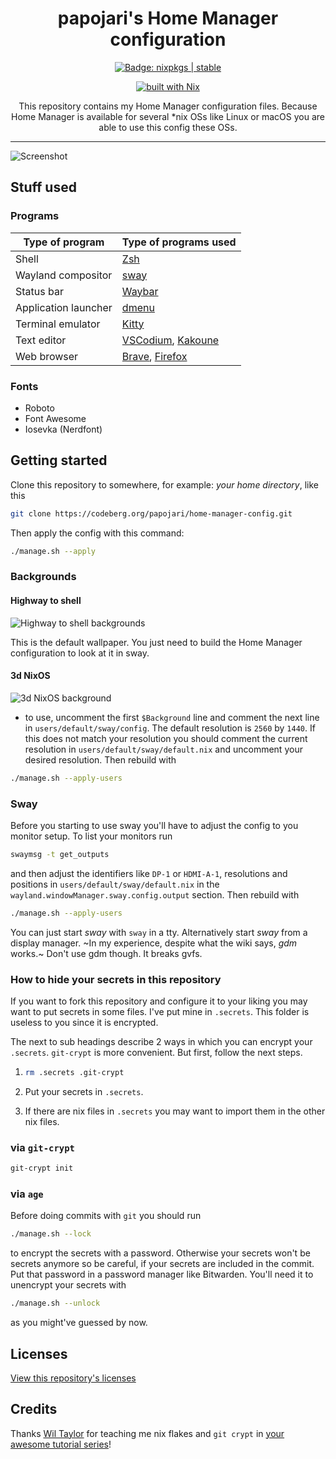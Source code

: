 <div align="center">

<h1>papojari's Home Manager configuration</h1>

<p>
  <a href="https://nixos.org/"><img src="https://img.shields.io/badge/nixpkgs-stable-blue" alt="Badge: nixpkgs | stable"/></a>

[![built with Nix](https://builtwithnix.org/badge.svg)](https://builtwithnix.org)

This repository contains my Home Manager configuration files. Because Home Manager is available for several *nix OSs like Linux or macOS you are able to use this config these OSs.

</div>

---

![Screenshot](screenshot.webp)

## Stuff used

### Programs

| Type of program      | Type of programs used                                                              |
| -------------------- | ---------------------------------------------------------------------------------- |
| Shell                | [Zsh](https://en.wikipedia.org/wiki/Z_shell/)                                      |
| Wayland compositor   | [sway](https://swaywm.org/)                                                        |
| Status bar           | [Waybar](https://github.com/Alexays/Waybar/)                                       |
| Application launcher | [dmenu](https://tools.suckless.org/dmenu/)                                         |
| Terminal emulator    | [Kitty](https://sw.kovidgoyal.net/kitty/)                                          |
| Text editor          | [VSCodium](https://vscodium.com/), [Kakoune](https://kakoune.org/)                 |
| Web browser          | [Brave](https://brave.com/), [Firefox](https://www.mozilla.org/en-US/firefox/new/) |

### Fonts

- Roboto
- Font Awesome
- Iosevka (Nerdfont)

## Getting started

Clone this repository to somewhere, for example: *your home directory*, like this

```bash
git clone https://codeberg.org/papojari/home-manager-config.git
```

Then apply the config with this command:

```bash
./manage.sh --apply
```

### Backgrounds

#### Highway to shell

![Highway to shell backgrounds](https://codeberg.org/papojari/nixos-config/raw/branch/main/backgrounds/HighwayToShell.png)

This is the default wallpaper. You just need to build the Home Manager configuration to look at it in sway.

#### 3d NixOS

![3d NixOS background](https://raw.githubusercontent.com/papojari/nixos-artwork/master/wallpapers/nix-wallpaper-3d-showcase-1920x1080.png)

- to use, uncomment the first `$Background` line and comment the next line in `users/default/sway/config`. The default resolution is `2560` by `1440`. If this does not match your resolution you should comment the current resolution in `users/default/sway/default.nix` and uncomment your desired resolution. Then rebuild with

```bash
./manage.sh --apply-users
```

### Sway

Before you starting to use sway you'll have to adjust the config to you monitor setup. To list your monitors run
```bash
swaymsg -t get_outputs
```
and then adjust the identifiers like `DP-1` or `HDMI-A-1`, resolutions and positions in `users/default/sway/default.nix` in the `wayland.windowManager.sway.config.output` section. Then rebuild with

```bash
./manage.sh --apply-users
```

You can just start *sway* with `sway` in a tty. Alternatively start *sway* from a display manager. ~In my experience, despite what the wiki says, *gdm* works.~ Don't use gdm though. It breaks gvfs.

### How to hide your secrets in this repository

If you want to fork this repository and configure it to your liking you may want to put secrets in some files. I've put mine in `.secrets`. This folder is useless to you since it is encrypted.

The next to sub headings describe 2 ways in which you can encrypt your `.secrets`. `git-crypt` is more convenient. But first, follow the next steps.

1. ```bash
   rm .secrets .git-crypt
   ```

2. Put your secrets in `.secrets`.

3. If there are nix files in `.secrets` you may want to import them in the other nix files.

### via `git-crypt`

```bash
git-crypt init
```

### via `age`

Before doing commits with `git` you should run
```bash
./manage.sh --lock
```
to encrypt the secrets with a password. Otherwise your secrets won't be secrets anymore so be careful, if your secrets are included in the commit. Put that password in a password manager like Bitwarden. You'll need it to unencrypt your secrets with
```bash
./manage.sh --unlock
```
as you might've guessed by now.

## Licenses

[View this repository's licenses](Licenses.md)

## Credits

Thanks [Wil Taylor](https://github.com/wiltaylor) for teaching me nix flakes and `git crypt` in [your awesome tutorial series](https://www.youtube.com/watch?v=QKoQ1gKJY5A&list=PL-saUBvIJzOkjAw_vOac75v-x6EzNzZq-)!
